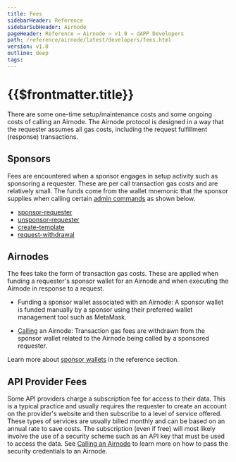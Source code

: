 ```yaml
---
title: Fees
sidebarHeader: Reference
sidebarSubHeader: Airnode
pageHeader: Reference → Airnode → v1.0 → dAPP Developers
path: /reference/airnode/latest/developers/fees.html
version: v1.0
outline: deep
tags:
---
```


<VersionWarning/>

<PageHeader/>

<SearchHighlight/>

# {{$frontmatter.title}}

There are some one-time setup/maintenance costs and some ongoing costs of
calling an Airnode. The Airnode protocol is designed in a way that the requester
assumes all gas costs, including the request fulfillment (response)
transactions.

## Sponsors

Fees are encountered when a sponsor engages in setup activity such as sponsoring
a requester. These are per call transaction gas costs and are relatively small.
The funds come from the wallet mnemonic that the sponsor supplies when calling
certain [admin commands](../packages/admin-cli.md) as shown below.

- [sponsor-requester](../packages/admin-cli.md#sponsor-requester)
- [unsponsor-requester](../packages/admin-cli.md#unsponsor-requester)
- [create-template](../packages/admin-cli.md#create-template)
- [request-withdrawal](../packages/admin-cli.md#request-withdrawal)

## Airnodes

The fees take the form of transaction gas costs. These are applied when funding
a requester's sponsor wallet for an Airnode and when executing the Airnode in
response to a request.

- Funding a sponsor wallet associated with an Airnode: A sponsor wallet is
  funded manually by a sponsor using their preferred wallet management tool such
  as MetaMask.

- [Calling](./call-an-airnode.md) an Airnode: Transaction gas fees are withdrawn
  from the sponsor wallet related to the Airnode being called by a sponsored
  requester.

<airnode-SponsorWalletWarning/>

Learn more about [sponsor wallets](../concepts/sponsor.md) in the reference
section.

## API Provider Fees

Some API providers charge a subscription fee for access to their data. This is a
typical practice and usually requires the requester to create an account on the
provider's website and then subscribe to a level of service offered. These types
of services are usually billed monthly and can be based on an annual rate to
save costs. The subscription (even if free) will most likely involve the use of
a security scheme such as an API key that must be used to access the data. See
[Calling an Airnode](call-an-airnode.md) to learn more on how to pass the
security credentials to an Airnode.
